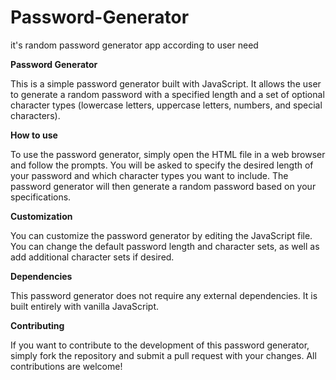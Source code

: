 # Password-Generator
it's random password generator app according to user need 

**Password Generator**

This is a simple password generator built with JavaScript. It allows the user to generate a random password with a specified length and a set of optional character types (lowercase letters, uppercase letters, numbers, and special characters).

**How to use**

To use the password generator, simply open the HTML file in a web browser and follow the prompts. You will be asked to specify the desired length of your password and which character types you want to include. The password generator will then generate a random password based on your specifications.

**Customization**

You can customize the password generator by editing the JavaScript file. You can change the default password length and character sets, as well as add additional character sets if desired.

**Dependencies**

This password generator does not require any external dependencies. It is built entirely with vanilla JavaScript.

**Contributing**

If you want to contribute to the development of this password generator, simply fork the repository and submit a pull request with your changes. All contributions are welcome!
